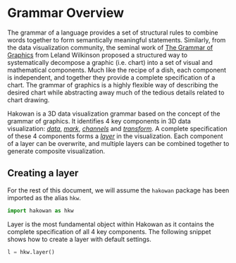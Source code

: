 # Grammar Overview

The grammar of a language provides a set of structural rules to combine words
together to form semantically meaningful statements. Similarly, from the data
visualization community, the seminal work of [The Grammar of
Graphics](https://link.springer.com/book/10.1007/0-387-28695-0) from Leland
Wilkinson proposed a structured way to systematically decompose a graphic (i.e.
chart) into a set of visual and mathematical components. Much like the recipe
of a dish, each component is independent, and together they provide a complete
specification of a chart. The grammar of graphics is a highly flexible
way of describing the desired chart while abstracting away much of the tedious
details related to chart drawing.

Hakowan is a 3D data visualization grammar based on the concept of the grammar
of graphics. It identifies 4 key components in 3D data visualization:
[_data_](data.md), [_mark_](mark.md), [_channels_](channel.md) and
[_transform_](transform.md). A complete specification of these 4 components
forms a [_layer_](layer.md) in the visualization. Each component of a layer can
be overwrite, and multiple layers can be combined together to generate
composite visualization.

## Creating a layer

For the rest of this document, we will assume the `hakowan` package has been imported as the alias `hkw`.

```py
import hakowan as hkw
```

Layer is the most fundamental object within Hakowan as it contains the complete
specification of all 4 key components. The following snippet shows how to
create a layer with default settings.

```py
l = hkw.layer()
```
